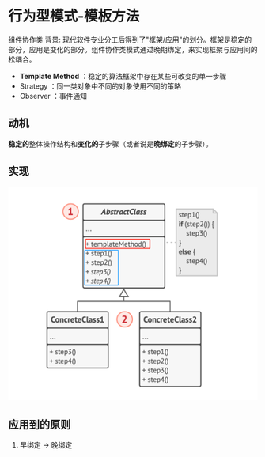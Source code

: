 # 行为型模式-模板方法
组件协作类
背景: 现代软件专业分工后得到了"框架/应用"的划分。框架是稳定的部分，应用是变化的部分。组件协作类模式通过晚期绑定，来实现框架与应用间的松耦合。
- **Template Method** ：稳定的算法框架中存在某些可改变的单一步骤
- Strategy ：同一类对象中不同的对象使用不同的策略
- Observer ：事件通知
## 动机
**稳定的**整体操作结构和**变化的**子步骤（或者说是**晚绑定**的子步骤）。
## 实现
![UML](pics/39_TemplateMethod_UML.png)
## 应用到的原则
1. 早绑定 -> 晚绑定